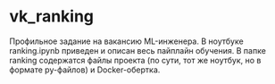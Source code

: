 # vk_ranking
Профильное задание на вакансию ML-инженера.
В ноутбуке ranking.ipynb приведен и описан весь пайплайн обучения.
В папке ranking содержатся файлы проекта (по сути, тот же ноутбук, но в формате py-файлов) и Docker-обертка. 
